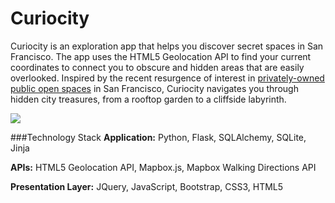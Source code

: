 # Curiocity
Curiocity is an exploration app that helps you discover secret spaces in San Francisco. The app uses the HTML5 Geolocation API to find your current coordinates to connect you to obscure and hidden areas that are easily overlooked. Inspired by the recent resurgence of interest in [privately-owned public open spaces](http://www.sf-planning.org/index.aspx?page=3339) in San Francisco, Curiocity navigates you through hidden city treasures, from a rooftop garden to a cliffside labyrinth. 

<a href="http://g.recordit.co/KLEQmbyJFj.gif"><img src="https://github.com/ednacao/Curiocity/blob/master/static/img/curiocity_landing.png"></a>

###Technology Stack
<b>Application:</b> Python, Flask, SQLAlchemy, SQLite, Jinja

<b>APIs:</b> HTML5 Geolocation API, Mapbox.js, Mapbox Walking Directions API

<b>Presentation Layer:</b> JQuery, JavaScript, Bootstrap, CSS3, HTML5

